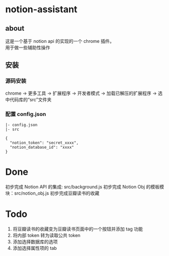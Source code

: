 # notion-assistant

## about

这是一个基于 notion api 的实现的一个 chrome 插件。  
用于做一些辅助性操作

## 安装

### 源码安装

chrome -> 更多工具 -> 扩展程序 -> 开发者模式 -> 加载已解压的扩展程序 -> 选中代码库的“src”文件夹

### 配置 config.json

```
|- config.json
|- src

{
  "notion_token": "secret_xxxx",
  "notion_database_id": "xxxx"
}
```

# Done

初步完成 Notion API 的集成: src/background.js
初步完成 Notion Obj 的模板模块：src/notion_obj.js
初步完成豆瓣读书的收藏

# Todo

1. 将豆瓣读书的收藏变为豆瓣读书页面中的一个按钮并添加 tag 功能
2. 将内部 token 转为读取公共 token
3. 添加选择数据库的选项
4. 添加选择属性项的 tab
